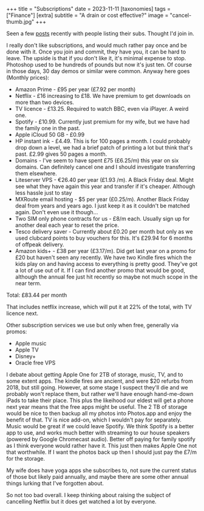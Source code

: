 +++
title =  "Subscriptions"
date =  2023-11-11
[taxonomies]
tags =  ["Finance"]
[extra]
subtitle =  "A drain or cost effective?"
image = "cancel-thumb.jpg"
+++

Seen a few [posts](https://baty.net/2023/11/subscriptions-2/) recently with people listing their subs. Thought I'd join in.

I really don't like subscriptions, and would much rather pay once and be done with it. Once you join and commit, they have you, it can be hard to leave. The upside is that if you don't like it, it's minimal expense to stop. Photoshop used to be hundreds of pounds but now it's just ten. Of course in those days, 30 day demos or similar were common. Anyway here goes (Monthly prices):

* Amazon Prime - £95 per year (£7.92 per month)
* Netflix - £16 increasing to £18. We have premium to get downloads on more than two devices.
* TV licence - £13.25. Required to watch BBC, even via iPlayer. A weird one.
* Spotify - £10.99. Currently just premium for my wife, but we have had the family one in the past.
* Apple iCloud 50 GB - £0.99
* HP instant ink - £4.49. This is for 100 pages a month. I could probably drop down a level, we had a brief patch of printing a lot but think that's past. £2.99 gives 50 pages a month.
* Domains - I've seem to have spent £75 (£6.25/m) this year on six domains. Can definitely cancel one and I should investigate transferring them elsewhere.
* Liteserver VPS - €26.40 per year (£1.93 /m). A Black Friday deal. Might see what they have again this year and transfer if it's cheaper. Although less hassle just to stay
* MXRoute email hosting - $5 per year (£0.25/m). Another Black Friday deal from years and years ago. I just keep it as it couldn't be matched again. Don't even use it though...
* Two SIM only phone contracts for us - £8/m each. Usually sign up for another deal each year to reset the price.
* Tesco delivery saver - Currently about £0.20 per month but only as we used clubcard points to buy vouchers for this. It's £29.94 for 6 months of offpeak delivery.
* Amazon kids+ - £38 per year (£3.17/m). Did get last year on a promo for £20 but haven't seen any recently. We have two Kindle fires which the kids play on and having access to everything is pretty good. They've got a lot of use out of it. If I can find another promo that would be good, although the annual fee just hit recently so maybe not much scope in the near term.

Total: £83.44 per month

That includes netflix increase, which will put it at 22% of the total, with TV licence next.

Other subscription services we use but only when free, generally via promos:

* Apple music
* Apple TV
* Disney+
* Oracle free VPS

I debate about getting Apple One for 2TB of storage, music, TV, and to some extent apps. The kindle fires are ancient, and were $20 refurbs from 2018, but still going. However, at some stage I suspect they'll die and we probably won't replace them, but rather we'll have enough hand-me-down iPads to take their place. This plus the likeihood our eldest will get a phone next year means that the free apps might be useful. The 2 TB of storage would be nice to then backup all my photos into Photos.app and enjoy the benefit of that. TV is nice add-on, which I wouldn't pay for separately. Music would be great if we could leave Spotify. We think Spotify is a better app to use, and works much better with streaming to our house speakers (powered by Google Chromecast audio). Better off paying for family spotify as I think everyone would rather have it. This just then makes Apple One not that worthwhile. If I want the photos back up then I should just pay the £7/m for the storage.

My wife does have yoga apps she subscribes to, not sure the current status of those but likely paid annually, and maybe there are some other annual things lurking that I've forgotten about.

So not too bad overall. I keep thinking about raising the subject of cancelling Netflix but it does get watched a lot by everyone.
